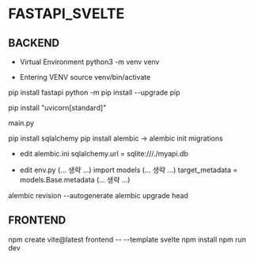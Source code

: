 # FASTAPI_SVELTE

## BACKEND

* Virtual Environment
python3 -m venv venv

* Entering VENV
source venv/bin/activate

pip install fastapi
python -m pip install --upgrade pip

pip install "uvicorn[standard]"

main.py

pip install sqlalchemy
pip install alembic -> alembic init migrations

* edit alembic.ini 
sqlalchemy.url = sqlite:///./myapi.db

* edit env.py
(... 생략 ...)
import models
(... 생략 ...)
target_metadata = models.Base.metadata
(... 생략 ...)

alembic revision --autogenerate
alembic upgrade head





## FRONTEND

npm create vite@latest frontend -- --template svelte
npm install
npm run dev